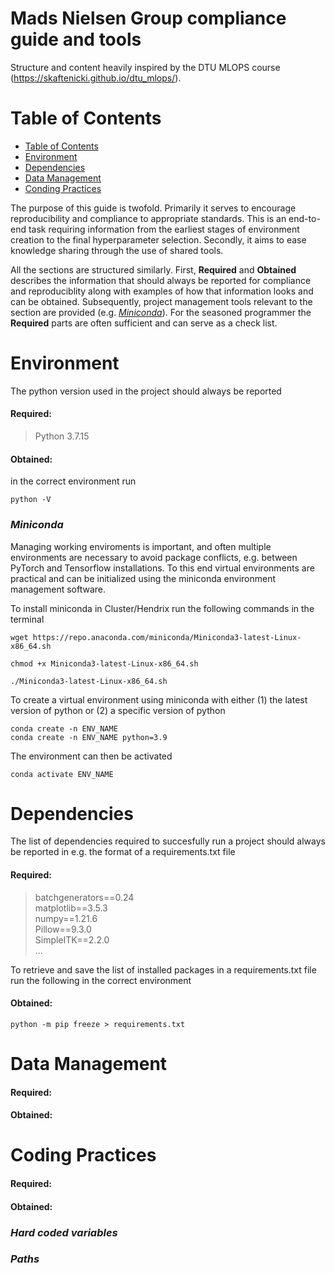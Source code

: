 # Mads Nielsen Group compliance guide and tools
Structure and content heavily inspired by the DTU MLOPS course (https://skaftenicki.github.io/dtu_mlops/).

# Table of Contents
- [Table of Contents](#table-of-contents)
- [Environment](#environment)
- [Dependencies](#dependencies)
- [Data Management](#data-management)
- [Conding Practices](#coding-practices)


The purpose of this guide is twofold. Primarily it serves to encourage reproducibility and compliance to appropriate standards. This is an end-to-end task requiring information from the earliest stages of environment creation to the final hyperparameter selection. Secondly, it aims to ease knowledge sharing through the use of shared tools.

All the sections are structured similarly. First, **Required** and **Obtained** describes the information that should always be reported for compliance and reproduciblity along with examples of how that information looks and can be obtained. Subsequently, project management tools relevant to the section are provided (e.g. [_Miniconda_](#miniconda)). For the seasoned programmer the **Required** parts are often sufficient and can serve as a check list.

# Environment 
The python version used in the project should always be reported

#### Required: 

> Python 3.7.15

#### Obtained:  
in the correct environment run
```
python -V
```

### _Miniconda_
Managing working enviroments is important, and often multiple environments are necessary to avoid package conflicts, e.g. between PyTorch and Tensorflow installations. To this end virtual environments are practical and can be initialized using the miniconda environment management software.

To install miniconda in Cluster/Hendrix run the following commands in the terminal
```
wget https://repo.anaconda.com/miniconda/Miniconda3-latest-Linux-x86_64.sh

chmod +x Miniconda3-latest-Linux-x86_64.sh

./Miniconda3-latest-Linux-x86_64.sh
```

To create a virtual environment using miniconda with either 
(1) the latest version of python or
(2) a specific version of python
```
conda create -n ENV_NAME
conda create -n ENV_NAME python=3.9
```
The environment can then be activated
```
conda activate ENV_NAME
```


# Dependencies
The list of dependencies required to succesfully run a project should always be reported in e.g. the format of a requirements.txt file
#### Required:   

> batchgenerators==0.24   
> matplotlib==3.5.3   
> numpy==1.21.6  
> Pillow==9.3.0  
> SimpleITK==2.2.0   
> ...

To retrieve and save the list of installed packages in a requirements.txt file run the following in the correct environment
#### Obtained:   
```
python -m pip freeze > requirements.txt
```
# Data Management
#### Required:   
#### Obtained:   

# Coding Practices
#### Required:   
#### Obtained: 

### _Hard coded variables_

### _Paths_









